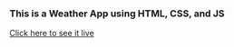 ### This is a Weather App using HTML, CSS, and JS

[Click here to see it live](https://hrodriguez007.github.io/weather-app-heidy/)
